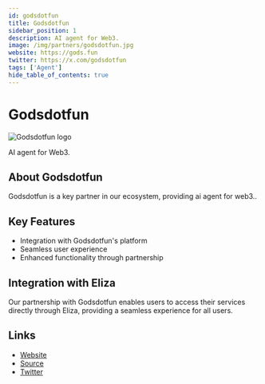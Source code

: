 ```yaml
---
id: godsdotfun
title: Godsdotfun
sidebar_position: 1
description: AI agent for Web3.
image: /img/partners/godsdotfun.jpg
website: https://gods.fun
twitter: https://x.com/godsdotfun
tags: ['Agent']
hide_table_of_contents: true
---
```


# Godsdotfun

<div className="partner-logo">
  <img src="/img/partners/godsdotfun.jpg" alt="Godsdotfun logo" />
</div>

AI agent for Web3.

## About Godsdotfun

Godsdotfun is a key partner in our ecosystem, providing ai agent for web3..

## Key Features

- Integration with Godsdotfun's platform
- Seamless user experience
- Enhanced functionality through partnership

## Integration with Eliza

Our partnership with Godsdotfun enables users to access their services directly through Eliza, providing a seamless experience for all users.

## Links

- [Website](https://gods.fun)
- [Source](https://gods.fun)
- [Twitter](https://x.com/godsdotfun)
